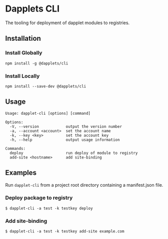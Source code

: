# Dapplets CLI
The tooling for deployment of dapplet modules to registries.

## Installation
### Install Globally
```
npm install -g @dapplets/cli
```
### Install Locally
```
npm install --save-dev @dapplets/cli
```

## Usage
```
Usage: dapplet-cli [options] [command]

Options:
  -V, --version            output the version number
  -a, --account <account>  set the account name
  -k, --key <key>          set the account key
  -h, --help               output usage information

Commands:
  deploy                   run deploy of module to registry
  add-site <hostname>      add site-binding
```

## Examples
Run `dapplet-cli` from a project root directory containing a manifest.json file.

### Deploy package to registry
```
$ dapplet-cli -a test -k testkey deploy
```

### Add site-binding
```
$ dapplet-cli -a test -k testkey add-site example.com
```